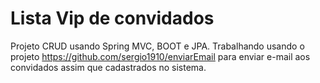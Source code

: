 # Lista Vip de convidados

Projeto CRUD usando Spring MVC, BOOT e JPA.
Trabalhando usando o projeto https://github.com/sergio1910/enviarEmail para enviar e-mail aos convidados assim que cadastrados no sistema.
